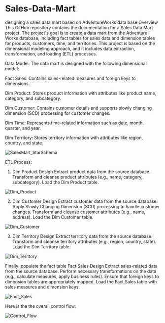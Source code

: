 # Sales-Data-Mart
designing a sales data mart based on AdventureWorks data base 
Overview
This GitHub repository contains the documentation for a Sales Data Mart project. The project's goal is to create a data mart from the Adventure Works database, including fact tables for sales data and dimension tables for products, customers, time, and territories. This project is based on the dimensional modeling approach, and it includes data extraction, transformation, and loading (ETL) processes.

Data Model:
The data mart is designed with the following dimensional model:

Fact Sales: Contains sales-related measures and foreign keys to dimensions.

Dim Product: Stores product information with attributes like product name, category, and subcategory.

Dim Customer: Contains customer details and supports slowly changing dimension (SCD) processing for customer changes.

Dim Time: Represents time-related information such as date, month, quarter, and year.

Dim Territory: Stores territory information with attributes like region, country, and state.

![SalesMart_StarSchema](https://github.com/Ataa55/Sales-Data-Mart/assets/115408306/8bf6f1f1-aad6-4f96-8c20-f9e36c21321a)

ETL Process:
1. Dim Product Design
Extract product data from the source database.
Transform and cleanse product attributes (e.g., name, category, subcategory).
Load the Dim Product table.

![Dim_Product](https://github.com/Ataa55/Sales-Data-Mart/assets/115408306/d71578d3-f6d1-419a-a92f-2c39d60bc118)

2. Dim Customer Design
Extract customer data from the source database.
Apply Slowly Changing Dimension (SCD) processing to handle customer changes.
Transform and cleanse customer attributes (e.g., name, address).
Load the Dim Customer table.

![Dim_Customer](https://github.com/Ataa55/Sales-Data-Mart/assets/115408306/f8811e05-d965-4132-9843-223bf0f53ee7)

3. Dim Territory Design
Extract territory data from the source database.
Transform and cleanse territory attributes (e.g., region, country, state).
Load the Dim Territory table.

![Dim_Terittory](https://github.com/Ataa55/Sales-Data-Mart/assets/115408306/a8a58304-2af0-4276-9267-8d04ba21f030)

Finally: populate the fact table 
Fact Sales Design
Extract sales-related data from the source database.
Perform necessary transformations on the data (e.g., calculate measures, apply business rules).
Ensure that foreign keys to dimension tables are appropriately mapped.
Load the Fact Sales table with sales measures and dimension keys.

![Fact_Sales](https://github.com/Ataa55/Sales-Data-Mart/assets/115408306/5c907209-c486-4f8c-8dff-bcc9966da769)

Here is the the overall control flow:

![Control_Flow](https://github.com/Ataa55/Sales-Data-Mart/assets/115408306/6e574464-9d68-46ff-a762-030c19cea66a)















